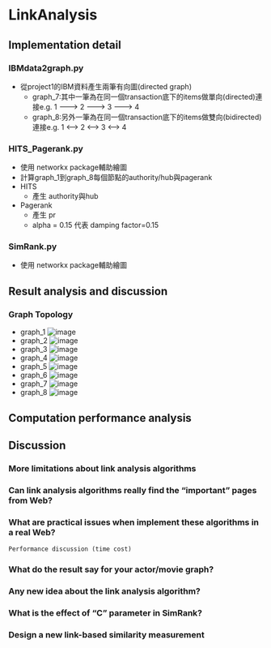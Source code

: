 # LinkAnalysis

## Implementation detail 
### IBMdata2graph.py
* 從project1的IBM資料產生兩筆有向圖(directed graph)
  * graph_7:其中一筆為在同一個transaction底下的items做單向(directed)連接e.g. 1 ---> 2 ---> 3 ---> 4
  * graph_8:另外一筆為在同一個transaction底下的items做雙向(bidirected)連接e.g. 1 <--> 2 <--> 3 <--> 4
### HITS_Pagerank.py
* 使用 networkx package輔助繪圖
* 計算graph_1到graph_8每個節點的authority/hub與pagerank
* HITS 
  * 產生 authority與hub
* Pagerank 
  * 產生 pr
  * alpha = 0.15 代表 damping factor=0.15
### SimRank.py
* 使用 networkx package輔助繪圖
## Result analysis and discussion 
### Graph Topology
* graph_1
![image](https://github.com/a60504a60504/LinkAnalysis/blob/master/Picgraph_1.png)
* graph_2
![image](https://github.com/a60504a60504/LinkAnalysis/blob/master/Picgraph_2.png)
* graph_3
![image](https://github.com/a60504a60504/LinkAnalysis/blob/master/Picgraph_3.png)
* graph_4
![image](https://github.com/a60504a60504/LinkAnalysis/blob/master/Picgraph_4.png)
* graph_5
![image](https://github.com/a60504a60504/LinkAnalysis/blob/master/Picgraph_5.png)
* graph_6
![image](https://github.com/a60504a60504/LinkAnalysis/blob/master/Picgraph_6.png)
* graph_7
![image](https://github.com/a60504a60504/LinkAnalysis/blob/master/Picgraph_7.png)
* graph_8
![image](https://github.com/a60504a60504/LinkAnalysis/blob/master/Picgraph_8.png)

## Computation performance analysis 

## Discussion
### More limitations about link analysis algorithms 
### Can link analysis algorithms really find the “important” pages from Web? 
### What are practical issues when implement these algorithms in a real Web? 
    Performance discussion (time cost) 
### What do the result say for your actor/movie graph?  
### Any new idea about the link analysis algorithm? 
### What is the effect of “C” parameter in SimRank? 
### Design a new link-based similarity measurement 
